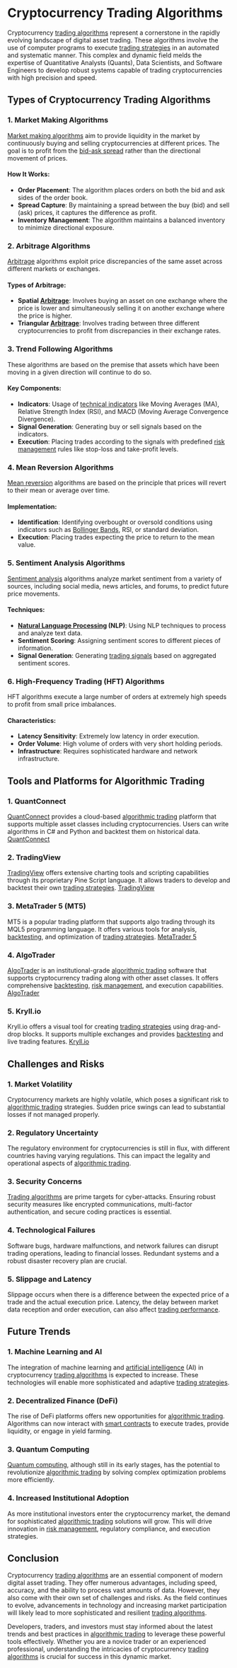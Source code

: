 # Cryptocurrency Trading Algorithms

Cryptocurrency [trading algorithms](../t/trading_algorithms.md) represent a cornerstone in the rapidly evolving landscape of digital asset trading. These algorithms involve the use of computer programs to execute [trading strategies](../t/trading_strategies.md) in an automated and systematic manner. This complex and dynamic field melds the expertise of Quantitative Analysts (Quants), Data Scientists, and Software Engineers to develop robust systems capable of trading cryptocurrencies with high precision and speed.

## Types of Cryptocurrency Trading Algorithms

### 1. **Market Making Algorithms**
[Market making algorithms](../m/market_making_algorithms.md) aim to provide liquidity in the market by continuously buying and selling cryptocurrencies at different prices. The goal is to profit from the [bid-ask spread](../b/bid-ask_spread.md) rather than the directional movement of prices.

#### How It Works:
- **Order Placement**: The algorithm places orders on both the bid and ask sides of the order book.
- **Spread Capture**: By maintaining a spread between the buy (bid) and sell (ask) prices, it captures the difference as profit.
- **Inventory Management**: The algorithm maintains a balanced inventory to minimize directional exposure.

### 2. **Arbitrage Algorithms**
[Arbitrage](../a/arbitrage.md) algorithms exploit price discrepancies of the same asset across different markets or exchanges. 

#### Types of Arbitrage:
- **Spatial [Arbitrage](../a/arbitrage.md)**: Involves buying an asset on one exchange where the price is lower and simultaneously selling it on another exchange where the price is higher.
- **Triangular [Arbitrage](../a/arbitrage.md)**: Involves trading between three different cryptocurrencies to profit from discrepancies in their exchange rates.

### 3. **Trend Following Algorithms**
These algorithms are based on the premise that assets which have been moving in a given direction will continue to do so.

#### Key Components:
- **Indicators**: Usage of [technical indicators](../t/technical_indicators.md) like Moving Averages (MA), Relative Strength Index (RSI), and MACD (Moving Average Convergence Divergence).
- **Signal Generation**: Generating buy or sell signals based on the indicators.
- **Execution**: Placing trades according to the signals with predefined [risk management](../r/risk_management.md) rules like stop-loss and take-profit levels.

### 4. **Mean Reversion Algorithms**
[Mean reversion](../m/mean_reversion.md) algorithms are based on the principle that prices will revert to their mean or average over time.

#### Implementation:
- **Identification**: Identifying overbought or oversold conditions using indicators such as [Bollinger Bands](../b/bollinger_bands.md), RSI, or standard deviation.
- **Execution**: Placing trades expecting the price to return to the mean value.

### 5. **Sentiment Analysis Algorithms**
[Sentiment analysis](../s/sentiment_analysis.md) algorithms analyze market sentiment from a variety of sources, including social media, news articles, and forums, to predict future price movements.

#### Techniques:
- **[Natural Language Processing](../n/natural_language_processing_(nlp)_in_trading.md) (NLP)**: Using NLP techniques to process and analyze text data.
- **Sentiment Scoring**: Assigning sentiment scores to different pieces of information.
- **Signal Generation**: Generating [trading signals](../t/trading_signals.md) based on aggregated sentiment scores.

### 6. **High-Frequency Trading (HFT) Algorithms**
HFT algorithms execute a large number of orders at extremely high speeds to profit from small price imbalances.

#### Characteristics:
- **Latency Sensitivity**: Extremely low latency in order execution.
- **Order Volume**: High volume of orders with very short holding periods.
- **Infrastructure**: Requires sophisticated hardware and network infrastructure.

## Tools and Platforms for Algorithmic Trading

### 1. **QuantConnect**
[QuantConnect](../q/quantconnect.md) provides a cloud-based [algorithmic trading](../a/algorithmic_trading.md) platform that supports multiple asset classes including cryptocurrencies. Users can write algorithms in C# and Python and backtest them on historical data.
[QuantConnect](https://www.quantconnect.com/)

### 2. **TradingView**
[TradingView](../t/tradingview.md) offers extensive charting tools and scripting capabilities through its proprietary Pine Script language. It allows traders to develop and backtest their own [trading strategies](../t/trading_strategies.md).
[TradingView](https://www.tradingview.com/)

### 3. **MetaTrader 5 (MT5)**
MT5 is a popular trading platform that supports algo trading through its MQL5 programming language. It offers various tools for analysis, [backtesting](../b/backtesting.md), and optimization of [trading strategies](../t/trading_strategies.md).
[MetaTrader 5](https://www.metatrader5.com/)

### 4. **AlgoTrader**
[AlgoTrader](../a/algotrader.md) is an institutional-grade [algorithmic trading](../a/algorithmic_trading.md) software that supports cryptocurrency trading along with other asset classes. It offers comprehensive [backtesting](../b/backtesting.md), [risk management](../r/risk_management.md), and execution capabilities.
[AlgoTrader](https://www.algotrader.com/)

### 5. **Kryll.io**
Kryll.io offers a visual tool for creating [trading strategies](../t/trading_strategies.md) using drag-and-drop blocks. It supports multiple exchanges and provides [backtesting](../b/backtesting.md) and live trading features.
[Kryll.io](https://kryll.io/)

## Challenges and Risks

### 1. **Market Volatility**
Cryptocurrency markets are highly volatile, which poses a significant risk to [algorithmic trading](../a/algorithmic_trading.md) strategies. Sudden price swings can lead to substantial losses if not managed properly.

### 2. **Regulatory Uncertainty**
The regulatory environment for cryptocurrencies is still in flux, with different countries having varying regulations. This can impact the legality and operational aspects of [algorithmic trading](../a/algorithmic_trading.md).

### 3. **Security Concerns**
[Trading algorithms](../t/trading_algorithms.md) are prime targets for cyber-attacks. Ensuring robust security measures like encrypted communications, multi-factor authentication, and secure coding practices is essential.

### 4. **Technological Failures**
Software bugs, hardware malfunctions, and network failures can disrupt trading operations, leading to financial losses. Redundant systems and a robust disaster recovery plan are crucial.

### 5. **Slippage and Latency**
Slippage occurs when there is a difference between the expected price of a trade and the actual execution price. Latency, the delay between market data reception and order execution, can also affect [trading performance](../t/trading_performance.md).

## Future Trends

### 1. **Machine Learning and AI**
The integration of machine learning and [artificial intelligence](../a/artificial_intelligence_in_trading.md) (AI) in cryptocurrency [trading algorithms](../t/trading_algorithms.md) is expected to increase. These technologies will enable more sophisticated and adaptive [trading strategies](../t/trading_strategies.md).

### 2. **Decentralized Finance (DeFi)**
The rise of DeFi platforms offers new opportunities for [algorithmic trading](../a/algorithmic_trading.md). Algorithms can now interact with [smart contracts](../s/smart_contracts_in_trading.md) to execute trades, provide liquidity, or engage in yield farming.

### 3. **Quantum Computing**
[Quantum computing](../q/quantum_computing_in_trading.md), although still in its early stages, has the potential to revolutionize [algorithmic trading](../a/algorithmic_trading.md) by solving complex optimization problems more efficiently.

### 4. **Increased Institutional Adoption**
As more institutional investors enter the cryptocurrency market, the demand for sophisticated [algorithmic trading](../a/algorithmic_trading.md) solutions will grow. This will drive innovation in [risk management](../r/risk_management.md), regulatory compliance, and execution strategies.

## Conclusion

Cryptocurrency [trading algorithms](../t/trading_algorithms.md) are an essential component of modern digital asset trading. They offer numerous advantages, including speed, accuracy, and the ability to process vast amounts of data. However, they also come with their own set of challenges and risks. As the field continues to evolve, advancements in technology and increasing market participation will likely lead to more sophisticated and resilient [trading algorithms](../t/trading_algorithms.md).

Developers, traders, and investors must stay informed about the latest trends and best practices in [algorithmic trading](../a/algorithmic_trading.md) to leverage these powerful tools effectively. Whether you are a novice trader or an experienced professional, understanding the intricacies of cryptocurrency [trading algorithms](../t/trading_algorithms.md) is crucial for success in this dynamic market.